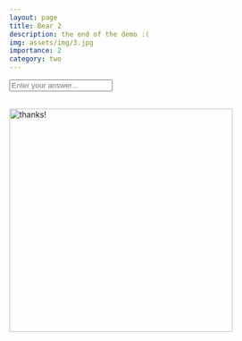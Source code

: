 ```yaml
---
layout: page
title: Bear 2
description: the end of the demo :(
img: assets/img/3.jpg
importance: 2
category: two
---
```

<form class="pablo-arrive centerthat" baer-tag="pablo-arrival" unlock-content="pablo-unlock">
    <input placeholder="Enter your answer...">
</form>

<div class="projects d-none centerthat" baer-tag="pablo-arrival"  id="pablo-unlock">
<br>
<img src="{{site.baseurl}}/assets/img/thanksalot.jpg" alt="thanks!" height="400px">
</div> 
